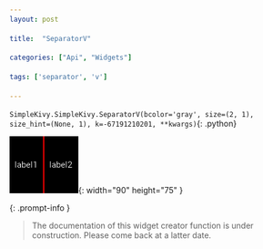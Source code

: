 ```yaml
---
layout: post

title:  "SeparatorV"

categories: ["Api", "Widgets"]

tags: ['separator', 'v']

---
```

`SimpleKivy.SimpleKivy.SeparatorV(bcolor='gray', size=(2, 1), size_hint=(None, 1), k=-67191210201, **kwargs)`{: .python}


![SeparatorV.png](assets/img/docs/SeparatorV.png){: width="90" height="75" }


{: .prompt-info }

> The documentation of this widget creator function is under construction. Please come back at a latter date.
